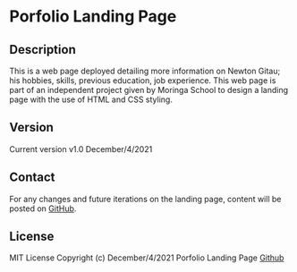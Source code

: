 # Porfolio Landing Page

## Description
This is a web page deployed detailing more information on Newton Gitau; his hobbies, skills, previous education, job experience. This web page is part of an independent project given by Moringa School to design a landing page with the use of HTML and CSS styling.

## Version
Current version v1.0 December/4/2021

## Contact
For any changes and future iterations on the landing page, content will be posted on [GitHub](https://github.com/NewtonGitau).

## License
MIT License
Copyright (c) December/4/2021 Porfolio Landing Page
[Github](https://www.github.com)
